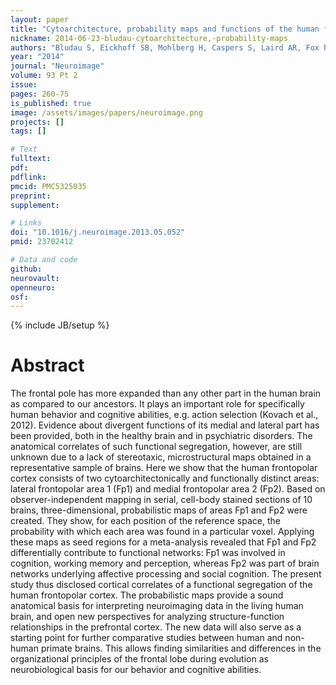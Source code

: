 ```yaml
---
layout: paper
title: "Cytoarchitecture, probability maps and functions of the human frontal pole."
nickname: 2014-06-23-bludau-cytoarchitecture,-probability-maps
authors: "Bludau S, Eickhoff SB, Mohlberg H, Caspers S, Laird AR, Fox PT, Schleicher A, Zilles K, Amunts K"
year: "2014"
journal: "Neuroimage"
volume: 93 Pt 2
issue: 
pages: 260-75
is_published: true
image: /assets/images/papers/neuroimage.png
projects: []
tags: []

# Text
fulltext:
pdf:
pdflink:
pmcid: PMC5325035
preprint:
supplement:

# Links
doi: "10.1016/j.neuroimage.2013.05.052"
pmid: 23702412

# Data and code
github:
neurovault:
openneuro:
osf:
---
```

{% include JB/setup %}

# Abstract

The frontal pole has more expanded than any other part in the human brain as compared to our ancestors. It plays an important role for specifically human behavior and cognitive abilities, e.g. action selection (Kovach et al., 2012). Evidence about divergent functions of its medial and lateral part has been provided, both in the healthy brain and in psychiatric disorders. The anatomical correlates of such functional segregation, however, are still unknown due to a lack of stereotaxic, microstructural maps obtained in a representative sample of brains. Here we show that the human frontopolar cortex consists of two cytoarchitectonically and functionally distinct areas: lateral frontopolar area 1 (Fp1) and medial frontopolar area 2 (Fp2). Based on observer-independent mapping in serial, cell-body stained sections of 10 brains, three-dimensional, probabilistic maps of areas Fp1 and Fp2 were created. They show, for each position of the reference space, the probability with which each area was found in a particular voxel. Applying these maps as seed regions for a meta-analysis revealed that Fp1 and Fp2 differentially contribute to functional networks: Fp1 was involved in cognition, working memory and perception, whereas Fp2 was part of brain networks underlying affective processing and social cognition. The present study thus disclosed cortical correlates of a functional segregation of the human frontopolar cortex. The probabilistic maps provide a sound anatomical basis for interpreting neuroimaging data in the living human brain, and open new perspectives for analyzing structure-function relationships in the prefrontal cortex. The new data will also serve as a starting point for further comparative studies between human and non-human primate brains. This allows finding similarities and differences in the organizational principles of the frontal lobe during evolution as neurobiological basis for our behavior and cognitive abilities.
